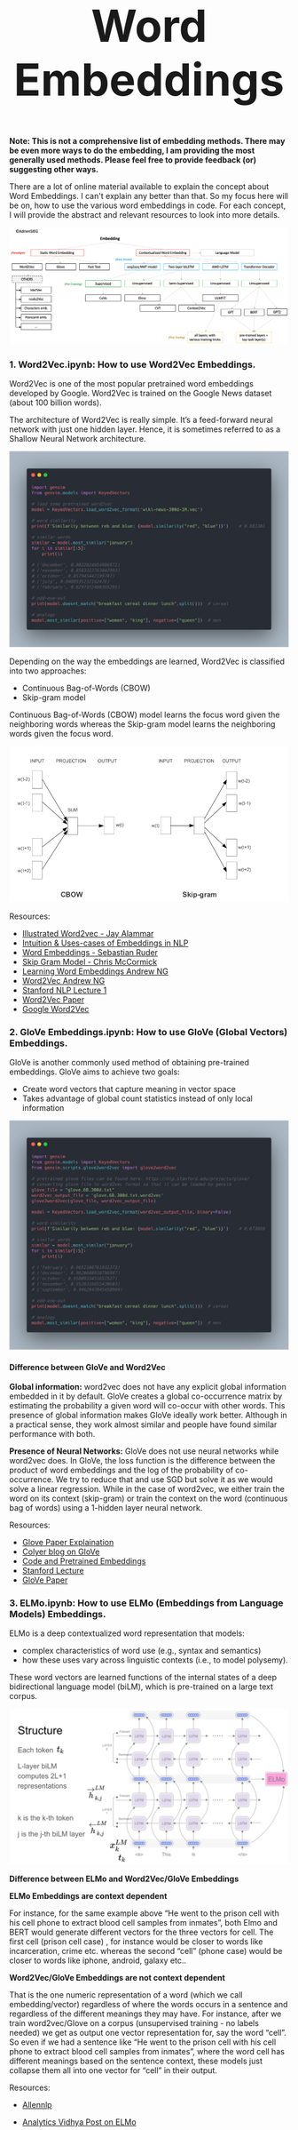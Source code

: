 <h1 align="center" style="font-size:80px">
    Word Embeddings
</h1>

**Note: This is not a comprehensive list of embedding methods. There may be even more ways to do the embedding, I am providing the most generally used methods. Please feel free to provide feedback (or) suggesting other ways.**

There are a lot of online material available to explain the concept about Word Embeddings. I can't explain any better than that. So my focus here will be on, how to use the various word embeddings in code. For each concept, I will provide the abstract and relevant resources to look into more details.

![emb](../assets/images/embeddings/embeddings.png)

### 1. Word2Vec.ipynb: How to use Word2Vec Embeddings.

Word2Vec is one of the most popular pretrained word embeddings developed by Google. Word2Vec is trained on the Google News dataset (about 100 billion words).

The architecture of Word2Vec is really simple. It’s a feed-forward neural network with just one hidden layer. Hence, it is sometimes referred to as a Shallow Neural Network architecture.

![word2vec arch](../assets/images/embeddings/gensim.png)


Depending on the way the embeddings are learned, Word2Vec is classified into two approaches:

- Continuous Bag-of-Words (CBOW)
- Skip-gram model

Continuous Bag-of-Words (CBOW) model learns the focus word given the neighboring words whereas the Skip-gram model learns the neighboring words given the focus word. 

![word2vec arch](../assets/images/embeddings/word2vec.png)

Resources:

- [Illustrated Word2vec - Jay Alammar](http://jalammar.github.io/illustrated-word2vec/)
- [Intuition & Uses-cases of Embeddings in NLP](https://www.youtube.com/watch?v=4-QoMdSqG_I)
- [Word Embeddings - Sebastian Ruder](https://ruder.io/word-embeddings-1/)
- [Skip Gram Model - Chris McCormick](http://mccormickml.com/2016/04/19/word2vec-tutorial-the-skip-gram-model/)
- [Learning Word Embeddings Andrew NG](https://www.youtube.com/watch?v=xtPXjvwCt64)
- [Word2Vec Andrew NG](https://www.youtube.com/watch?v=jak0sKPoKu8)
- [Stanford NLP Lecture 1](https://www.youtube.com/watch?v=8rXD5-xhemo&list=PLoROMvodv4rOhcuXMZkNm7j3fVwBBY42z&index=1)
- [Word2Vec Paper](https://papers.nips.cc/paper/5021-distributed-representations-of-words-and-phrases-and-their-compositionality.pdf)
- [Google Word2Vec](https://code.google.com/archive/p/word2vec/)


### 2. GloVe Embeddings.ipynb: How to use GloVe (Global Vectors) Embeddings.

GloVe is another commonly used method of obtaining pre-trained embeddings. GloVe aims to achieve two goals:

- Create word vectors that capture meaning in vector space
- Takes advantage of global count statistics instead of only local information

![glove arch](../assets/images/embeddings/glove.png)

#### Difference between GloVe and Word2Vec

**Global information:** word2vec does not have any explicit global information embedded in it by default. GloVe creates a global co-occurrence matrix by estimating the probability a given word will co-occur with other words. This presence of global information makes GloVe ideally work better. Although in a practical sense, they work almost similar and people have found similar performance with both.

**Presence of Neural Networks:** GloVe does not use neural networks while word2vec does. In GloVe, the loss function is the difference between the product of word embeddings and the log of the probability of co-occurrence. We try to reduce that and use SGD but solve it as we would solve a linear regression. While in the case of word2vec, we either train the word on its context (skip-gram) or train the context on the word (continuous bag of words) using a 1-hidden layer neural network.

Resources:

- [Glove Paper Explaination](https://mlexplained.com/2018/04/29/paper-dissected-glove-global-vectors-for-word-representation-explained/)
- [Colyer blog on GloVe](https://blog.acolyer.org/2016/04/22/glove-global-vectors-for-word-representation/)
- [Code and Pretrained Embeddings](https://nlp.stanford.edu/projects/glove/)
- [Stanford Lecture](https://www.youtube.com/watch?v=ASn7ExxLZws)
- [GloVe Paper](https://www-nlp.stanford.edu/pubs/glove.pdf)

### 3. ELMo.ipynb: How to use ELMo (Embeddings from Language Models) Embeddings.

ELMo is a deep contextualized word representation that models:

- complex characteristics of word use (e.g., syntax and semantics)
- how these uses vary across linguistic contexts (i.e., to model polysemy).

These word vectors are learned functions of the internal states of a deep bidirectional language model (biLM), which is pre-trained on a large text corpus.

![elmo arch](../assets/images/embeddings/elmo.png)

**Difference between ELMo and Word2Vec/GloVe Embeddings**

**ELMo Embeddings are context dependent**

For instance, for the same example above “He went to the prison cell with his cell phone to extract blood cell samples from inmates”, both Elmo and BERT would generate different vectors for the three vectors for cell. The first cell (prison cell case) , for instance would be closer to words like incarceration, crime etc. whereas the second “cell” (phone case) would be closer to words like iphone, android, galaxy etc..

**Word2Vec/GloVe Embeddings are not context dependent**

That is the one numeric representation of a word (which we call embedding/vector) regardless of where the words occurs in a sentence and regardless of the different meanings they may have. For instance, after we train word2vec/Glove on a corpus (unsupervised training - no labels needed) we get as output one vector representation for, say the word “cell”. So even if we had a sentence like “He went to the prison cell with his cell phone to extract blood cell samples from inmates”, where the word cell has different meanings based on the sentence context, these models just collapse them all into one vector for “cell” in their output.

Resources:

- [Allennlp](https://allennlp.org/elmo)
- [Analytics Vidhya Post on ELMo](https://www.analyticsvidhya.com/blog/2019/03/learn-to-use-elmo-to-extract-features-from-text/?utm_source=blog&utm_medium=pretrained-word-embeddings-nlp)

- [ELMo talk](https://www.youtube.com/watch?v=9JfGxKkmBc0)

- [NLP with Elmo and Flair](https://www.youtube.com/watch?v=ZEhWpZGlJvE)

- [ELMo Paper](https://arxiv.org/pdf/1802.05365.pdf)